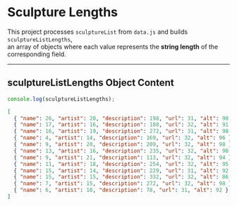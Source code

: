 # Sculpture Lengths

This project processes `sculptureList` from `data.js` and builds `sculptureListLengths`,  
an array of objects where each value represents the **string length** of the corresponding field.

---

## sculptureListLengths Object Content
```js
console.log(sculptureListLengths);
```

```json
[
  { "name": 26, "artist": 20, "description": 198, "url": 31, "alt": 90 },
  { "name": 17, "artist": 16, "description": 188, "url": 32, "alt": 91 },
  { "name": 16, "artist": 19, "description": 272, "url": 31, "alt": 98 },
  { "name": 4, "artist": 14, "description": 169, "url": 32, "alt": 96 },
  { "name": 9, "artist": 20, "description": 209, "url": 32, "alt": 98 },
  { "name": 13, "artist": 16, "description": 235, "url": 32, "alt": 90 },
  { "name": 9, "artist": 21, "description": 113, "url": 32, "alt": 94 },
  { "name": 11, "artist": 18, "description": 254, "url": 32, "alt": 95 },
  { "name": 15, "artist": 14, "description": 229, "url": 31, "alt": 92 },
  { "name": 15, "artist": 15, "description": 332, "url": 32, "alt": 86 },
  { "name": 7, "artist": 15, "description": 272, "url": 32, "alt": 98 },
  { "name": 6, "artist": 10, "description": 78, "url": 31, "alt": 92 }
]
